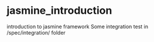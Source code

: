 # jasmine_introduction
introduction to jasmine framework
Some integration test in /spec/integration/ folder

